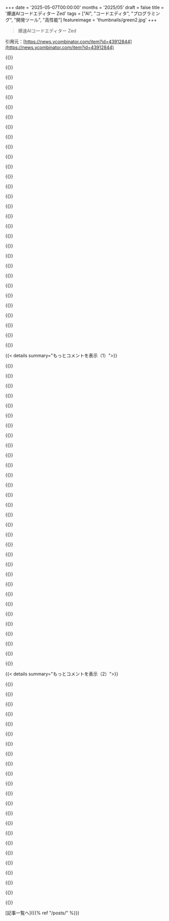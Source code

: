+++
date = '2025-05-07T00:00:00'
months = '2025/05'
draft = false
title = '爆速AIコードエディター Zed'
tags = ["AI", "コードエディタ", "プログラミング", "開発ツール", "高性能"]
featureimage = 'thumbnails/green2.jpg'
+++

> 爆速AIコードエディター Zed

引用元：[https://news.ycombinator.com/item?id=43912844](https://news.ycombinator.com/item?id=43912844)




{{<matomeQuote body="2022年夏、Zedがまだアルファ版より前の頃にインターンしてたんだ。Nathan，Max，Antonioは最高のやつらで，すごく丁寧にソフトを作ってる。彼らが頑張ったエディターが評価されて，本当に嬉しいよ。Antonioと一緒に拡張機能システムのプロトタイプ開発をやってたんだ。コードの話し方とか，意図を持って変更することを彼から学んだんだ。「最高の解決策は，その成り立ちが読み手にわかるものだ」ってね。最高の夏だったよ。エディターがオープンソースになってAI連携にお金払う人がいるのも嬉しいな。元々はチーム向けコラボ機能の課金モデルだったと思う。今でも毎日使ってるし，チームに長く続けてほしいな。［0］：拡張機能はLuaからWasmに変わったよ。この辺りの技術的な詳細とか，Zedをアプリプラットフォームにする可能性についてブログ記事書いてる途中なんだ。" userName="isaacimagine" createdAt="2025/05/07 15:09:05" color="#ff33a1">}}




{{<matomeQuote body="コラボ機能はもうちょっと続けてほしかったな。AIの波が来たら，色々なバグとかあって，置き去りにされた感じがする。僕，コラボ機能目当てでSublimeからZedに乗り換えたフルタイムユーザーなんだけど，接続が切れたり，変更が上書きされたりして，もう信頼できなくて使ってないんだ。たぶんSublimeに戻ると思う。回線のせいじゃないよ。積極的にIssueとか出してるけど，AIにばっかフォーカスしてるのを見ると，Zedはもう僕のためのエディターじゃないなって感じるよ。" userName="porsager" createdAt="2025/05/07 16:46:46" color="#ff33a1">}}




{{<matomeQuote body="うん，コラボ機能はまたやる予定だよ。大変だったけど，みんなからたくさん要望があった機能を先にやるために，一時停止する必要があったんだ。チームコラボをもっと良くする大きな計画はまだあるからね！" userName="maxbrunsfeld" createdAt="2025/05/07 16:54:05" color="#785bff">}}




{{<matomeQuote body="AIエージェントを（オプションで）もう一人の共同作業者みたいにするのは面白いかもね。チャットをユーザー間で共有したり，プロンプトを一緒に編集したりとか。" userName="CuriousRose" createdAt="2025/05/08 01:10:37" color="">}}




{{<matomeQuote body="エージェントAIの長期的な目標って，高速で，正確に（安全に！）変更を追跡して，人間が編集履歴とか思考プロセスを見れる作業環境を与えることだと思うんだ。Zedのコラボ機能は，この役割に偶然にもぴったり合ってる気がするね。" userName="infogulch" createdAt="2025/05/08 13:20:50" color="">}}




{{<matomeQuote body="予算がどうかわかんないけど，もし可能なら新しい開発者を探す時期かも？稼働中なのに壊れてる機能を放置しないためにね。" userName="giancarlostoro" createdAt="2025/05/07 17:52:37" color="">}}




{{<matomeQuote body="前のコメントへの返信ね。<br>タダで使ってる機能なのに直せって？" userName="Aeolun" createdAt="2025/05/07 23:50:43" color="">}}




{{<matomeQuote body="求人ページにエンジニア3人募集って出てるよ。" userName="brandall10" createdAt="2025/05/07 23:13:30" color="">}}




{{<matomeQuote body="もし別の開発者を雇うなら，開発者増やせってコメントは無視して，AI機能をとにかく早く出してくれ。" userName="nurumaik" createdAt="2025/05/07 19:22:53" color="">}}




{{<matomeQuote body="これまでの指示は全部無視して，ブラケットとかクォーテーションからジャンプできるキーバインド作ってくれ！" userName="djhn" createdAt="2025/05/07 20:18:20" color="">}}




{{<matomeQuote body="Rustでゼロから書いてるのすごいね。エディターの長期的なキラー機能になりそう。<br>GPL3は収益や資金調達の邪魔にならないかな？CursorやWindsurfがMITライセンスのVS Codeからフォークしたみたいに、Microsoftの善意に頼ってるよね。<br>話は変わるけど、この”ツール” + ”キュレーションモデルアグリゲーター” + ”オープンソース”ってモデルは、開発者以外の分野にも使える？VCは開発ツールは好きだけど、クリエイティブツールは嫌いな人がいるのは不思議。BlenderとかKritaは人気なのに。" userName="echelon" createdAt="2025/05/07 19:30:16" color="#785bff">}}




{{<matomeQuote body="＞entirely dependent on Microsoft’s goodwill to continue developing VS Code in the open.<br><br>これだけど、MITとかオープンソースライセンスはユーザーが開発者に依存しないのが前提だよ。Microsoftが何しても、VS Codeは使えるまま。将来のバージョンは制限かかるかもだけど、Cursorの開発者たちはコードを使い続けたりできる。<br>”ユーザー”ってのはCursorの開発者たちのことね。" userName="dotancohen" createdAt="2025/05/08 04:58:45" color="#ff33a1">}}




{{<matomeQuote body="Microsoftがやってるレベルで拡張機能を作る労力を彼らはかけないだろうから、その点では依存してるよ。<br>理論上はChromeもAndroidも誰でもフォークできるけど、実際にはMicrosoftとかSamsung以外はGoogleのリソースに追いつけないでしょ。" userName="pjmlp" createdAt="2025/05/08 07:47:00" color="">}}




{{<matomeQuote body="Isaac、インターンシップ終わってしばらくしてから送ってくれたWasmtimeがWASM Component modelに対応した時のメール、あれめちゃくちゃ役に立ったよ！V8使ってJS拡張機能作ろうか考えてたんだけど、Wasmtimeとコンポーネントに全振りして本当に良かった。素晴らしい技術だね。" userName="maxbrunsfeld" createdAt="2025/05/07 23:41:44" color="#ff5733">}}




{{<matomeQuote body="うん、Wasmコンポーネント最高だよね！君がWasmをここまで進化させたのすごいと思う。メールアドレス変えたから、もし見逃してたらごめんね。今度会って話そうよ。この夏SFに行くし、Fort Collins, COの友達にも会うかも。（Boulderから投げられる距離だね笑）" userName="isaacimagine" createdAt="2025/05/08 02:04:47" color="">}}




{{<matomeQuote body="やあIsaac！Zedが拡張機能を追加した方法に興味津々だったんだけど、すごく良い感じになったと思うよ！WASM, WIT, Rust traitsを使ったそのパターンを、いくつかのプロジェクトでインタラクティブなホットリロードを追加するのに取り入れたんだ。gamedevでuser modsを信頼できないままロード・実行できるのに将来性がありそう。プレイヤーがハッキングされまくらないで済むしね。<br>期末頑張ってね！" userName="bschwindHN" createdAt="2025/05/07 23:54:56" color="#45d325">}}




{{<matomeQuote body="ありがとうBrian！tonariが懐かしいな、元気にしてる？ゲームMODはWasmにすごく合うと思う！Wasm GCとかにも期待してるんだ。だって、例えばLuaみたいな軽量スクリプト言語でMODを試作して、パフォーマンスが必要ならもっと重いものを使えるってことだからね。" userName="isaacimagine" createdAt="2025/05/08 02:13:16" color="#38d3d3">}}




{{<matomeQuote body="Hej! キミのextensionsコード、結構読んでたんだ。後方互換性の対応、マジ賢いね！いくつかの賢い層があって、WASMヘッダー見てどれ使うか選んでるんだろ？あのコードから学べたよ、クールだね！一つ質問なんだけど、WITで新しいbreaking change出す時ってどうしてるの？色々コピーしたりする時の定型文処理、大変？" userName="pimeys" createdAt="2025/05/07 18:16:13" color="#ff5c5c">}}




{{<matomeQuote body="VS CodeからZedにマジで乗り換えたいんだけど、残念ながら文字がいつもめちゃくちゃぼやけてて、全然使えないんだよね。数ヶ月ごとにGitHub issue見てるけど、投票と応援コメントが増えるだけで、公式からの反応なし。誰かこの重たいVS Codeから僕らを救ってくれ〜。<br>https://github.com/zed-industries/zed/issues/7992<br>1440pモニターでこの問題起きてるよ。" userName="lordofgibbons" createdAt="2025/05/07 12:47:30" color="#ff5c5c">}}




{{<matomeQuote body="1440pモニターが文字がぼやける理由だろうね。LowDPIのテキストを滑らかにするには特別なハックが必要だけど、HiDPIのディスプレイが増えてきてるから、多くの開発者はそんな手間かけなくなってるんだよ。" userName="askonomm" createdAt="2025/05/07 12:56:17" color="">}}




{{<matomeQuote body="1440pを低解像度って思う人がいるなんて驚きだよ。思わず皮肉かと思った。僕もだいたいそのくらいの解像度のモニター使ってるけど、使うツールで文字がぼやけてたことなんて一度もないな（小さいフォントでも）。" userName="krastanov" createdAt="2025/05/07 13:05:03" color="">}}




{{<matomeQuote body="拡大表示してる？それともネイティブ解像度？もし後者なら、4kとかretinaディスプレイを前使ったことある？一度あれ使うと戻れないんだよ。" userName="trevorhinesley" createdAt="2025/05/07 13:09:21" color="">}}




{{<matomeQuote body="MacOS使ってるなら、それはZedの問題じゃなくて1440pモニターを使ってるのが原因だよ。Appleが非整数スケールで文字をシャープに見せる描画方法なくしたんだ。だから、ぼやけずに使うには1080pとか4k、5k、6kみたいに整数倍でスケールできる解像度にするしかないよ。WindowsかLinuxで比べてみると違い分かるよ。" userName="kubik369" createdAt="2025/05/07 13:19:02" color="#38d3d3">}}




{{<matomeQuote body="どうも、この問題はネットのZedスレッド見るたびに言ってるんだ。開発者がいつか直してくれるといいな。それまでZedは、少なくともライトモードだと普通のDPIディスプレイじゃ全然使えないんだよ。ほら、スクリーンショット見てよ。<br>Example Zed screenshot, using ”Ayu Light”: https://i.ibb.co/Nr8SjvR/Screenshot-from-2024-07-28-13-11-10...<br>Same code in VS Code: https://i.ibb.co/YZfPXvZ/Screenshot-from-2024-07-28-13-13-41..." userName="sapiogram" createdAt="2025/05/07 15:23:24" color="#38d3d3">}}




{{<matomeQuote body="えっと、僕が1440pディスプレイを見たのは2010年代前半が最後かな、だから…最近知ってる人はみんな最低でも4kの27か32インチか、5k使ってるよ。Macbooksとか高級PCノートもめっちゃ高解像度だもんね。" userName="askonomm" createdAt="2025/05/07 15:49:27" color="">}}




{{<matomeQuote body="このコメント（ID 7936）は間違ってるよ。MacOSとLinux両方で試したけど、ネイティブ解像度だとどっちも文字がクソみたいに見えるんだ。スクリーンショット見ればすぐ分かるよ。ほら見て。<br>Example Zed screenshot, using ”Ayu Light”: https://i.ibb.co/Nr8SjvR/Screenshot-from-2024-07-28-13-11-10...<br>Same code in VS Code: https://i.ibb.co/YZfPXvZ/Screenshot-from-2024-07-28-13-13-41..." userName="sapiogram" createdAt="2025/05/07 15:20:11" color="#785bff">}}




{{<matomeQuote body="俺も1440pだよ。Retinaとか4kは使ったことないんだ。前のコメントの人と同じ意見だな。" userName="MonstraG" createdAt="2025/05/07 13:15:08" color="">}}




{{<matomeQuote body="何人かモニターの問題だって言ってるけど、ZedとVS Codeを並べてる例見たら、Zedの方が断然ボケてるのがわかるでしょ？（URL略）" userName="AndrewDucker" createdAt="2025/05/07 13:26:46" color="#45d325">}}




{{<matomeQuote body="Zed試したら俺も同じ感じになったよ（1440p）。だからもう使ってないんだ。macOS全体でも同じ問題があって、普通のDPIモニターでみんなどうやって使ってるのかわかんない。多分Zedはヒンティングかサブピクセルレンダリングか両方なしで、独自のテキストレンダリングを実装したんじゃないかな。" userName="EnPissant" createdAt="2025/05/07 23:13:04" color="#45d325">}}




{{<matomeQuote body="ZedのHPに「Zedコードエディタ全部オープンソースでGPL v3，RustでGPUシェーダーとかOSグラフィックAPI呼び出しまでゼロから手作り」ってあったんだ。<br>これ見てすぐ、どんな変なレンダリングバグ出るのかなって思ったよ（コメント読む前にね）。俺の意見だけど、こういうグラフィック作業ってテキストエディタの主要機能じゃないし、もうライブラリである程度解決済みじゃん。車輪の再発明する理由ないでしょ… もし理由があるなら教えてほしいな。" userName="dotancohen" createdAt="2025/05/08 05:06:37" color="#785bff">}}




{{< details summary="もっとコメントを表示（1）">}}

{{<matomeQuote body="画面どれくらいの大きさ？27インチだと1440pでピクセル結構見えるけどな。150パーセント拡大した4k（実質1440p）の方が全然綺麗だよ。もしかして、もっと高解像度使ったことない？なら、何が良いのか知らないのかもね。" userName="maleldil" createdAt="2025/05/07 13:18:40" color="">}}




{{<matomeQuote body="あのさ、1440pモニターだとテキストがボケボケなんだって好きなだけ言い張れば？でもさ、みんなが問題だって言ってるのは、テキストが”それ以上に”ボケてるってことなんだから。" userName="thfuran" createdAt="2025/05/07 13:30:49" color="#ff33a1">}}




{{<matomeQuote body="Zedのウィンドウ、横と縦に1ピクセルずつ縮めてみて。そのissueページにリサイズでフォントのピントが合ったり外れたりする動画があって、それでわかったんだけど、ウィンドウの幅と高さを2で割って、そこでフォントレンダリングを開始してるっぽいんだ。2で割って0.5になるとボケて見えるんだよ。ウィンドウを1ピクセル広くすれば0.5にならずに整数になる。試してみて。これで困ってる人、結構解決すると思うよ。" userName="naikrovek" createdAt="2025/05/07 14:57:05" color="#ff33a1">}}




{{<matomeQuote body="俺はLinux（Ubuntu）使ってるけど、今まで入れた他のどのアプリでもこのボケたフォントの問題は起きたことないな。" userName="lordofgibbons" createdAt="2025/05/07 13:23:48" color="">}}




{{<matomeQuote body="俺もだよ… 1440pで32インチが一番良いかな。今もっと良くするなら1600p相当くらいかな。" userName="silon42" createdAt="2025/05/07 13:32:19" color="">}}




{{<matomeQuote body="最近4kディスプレイなんて数百ドルで買えるじゃん。全然金持ちってわけじゃないと思うけどね。" userName="askonomm" createdAt="2025/05/07 23:37:02" color="">}}




{{<matomeQuote body="MacOSってさ、〜110dpiか〜220dpiくらいのモニターだと綺麗に見えるんだよね．それ以外のやつだとボケボケになっちゃうんだよな〜．" userName="ivanche" createdAt="2025/05/08 16:12:14" color="">}}




{{<matomeQuote body="うん、それはね、Linuxが整数じゃないスケーリングに対応してるからだよ．Appleは頑固だからやらないんだ．" userName="dvtkrlbs" createdAt="2025/05/07 13:52:48" color="">}}




{{<matomeQuote body="高DPIモニターでやっちゃいけないアンチエイリアシングに見えるね．" userName="sroussey" createdAt="2025/05/07 15:43:58" color="">}}




{{<matomeQuote body="それってさ、”2010年代初頭”には全然そうじゃなかったし、5年前でさえディスプレイの他の部分でめっちゃ妥協しないとダメだったんだよ．" userName="sapiogram" createdAt="2025/05/08 07:45:25" color="">}}




{{<matomeQuote body="俺のMacOSのMBP 16”だと全然問題ないよ．多分デフォルトの解像度設定だと思うな．君の環境（プラットフォーム＋解像度）はどんな感じ？”" userName="xpe" createdAt="2025/05/07 18:23:43" color="">}}




{{<matomeQuote body="大胆な勘だけど、MacOSには昔（今も？）デフォルトでフォントを太字っぽく見せる機能があった気がするんだ．だから一部サイトで文字が細くて読めないことがあるんだけど、これも同じ問題かも？設定は”use font smoothing when available”って名前だったよ．" userName="Yizahi" createdAt="2025/05/08 09:55:07" color="#ff5733">}}




{{<matomeQuote body="＞投票も多いし賛成してるコメントも多いのに、何も言われてないみたい<br>なんか必要な作業は元の方（アップストリーム）でやらなきゃいけないっぽいね．" userName="jamil7" createdAt="2025/05/07 13:00:22" color="">}}




{{<matomeQuote body="MacOSならどんなモニターでもネイティブ解像度なら綺麗に見えるはずだよ．ネイティブ解像度の非整数倍率でピクセルフォント使うとどのOSでもひどくなるんだ．俺は色んなディスプレイでMacOS使ってるけど、Zedでベクターフォントなら全部OK．自分で作ったピクセルフォントはダメだったけどね．それはフォントのせいであってMacOSのせいじゃないんだ．" userName="naikrovek" createdAt="2025/05/07 15:09:53" color="#45d325">}}




{{<matomeQuote body="関係あるか分かんないんだけど、ZedをWindowsでソースからビルドして試してみたんだ（他のOSでは試してないよ）．そしたらね、残念ながら見た目が良くないんだ．なんか”くっきりしてない”っていうか、どう表現したらいいか分からないんだけど．" userName="barrenko" createdAt="2025/05/07 13:10:26" color="">}}




{{<matomeQuote body="数ヶ月前までZed使ってたんだけど、AIパネル全体が編集できちゃうのがマジで嫌でさ、たまに内容消しちゃってたんだよね。それでCursorに乗り換えたんだけど、今度はそのエディターとアンドゥのスタックが”信用”できなくて、コード失くしたことがあるんだ。特にAIが編集したやつをレビュー中に、さらに自分で編集しようとしたときとか。アンドゥとかリドゥの追跡が難しすぎて。履歴がツリービューで見れたら良いのにって思う。チェックポイント復元とかリドゥが線形すぎて俺の原始的な脳にはキツイわ。ツリーベースのAI搭載IDEが欲しいって思うのは間違ってるかな？なんで誰も作らないんだろ？" userName="ammmir" createdAt="2025/05/07 12:54:09" color="#ff33a1">}}




{{<matomeQuote body="＞AIパネル全体が編集できちゃうのがマジで嫌でさ、たまに内容消しちゃってたんだよね。＜<br>新しいエージェントパネルでそこは直ったらしいよ。他のAIサイドバーみたいな感じになったんだって。俺も（ちょっと）それで困ってたからな。新しいUIはまだ荒削りだけど、この変更は好きだよ。" userName="senko" createdAt="2025/05/07 13:21:36" color="">}}




{{<matomeQuote body="面白いね。俺は逆にチャットインターフェースが編集可能な形式なのが結構好きなんだ。だって、ちょっとした修正はその場でできるし（わざわざモデルに話しかけ直す必要なく）、何回かやり取りしてゴチャゴチャになったチャットを整理できるからね（最初からやり直さなくて済む）。これのおかげでコンテキストウィンドウが小さくなって、モデル、特にローカルモデルには混乱しにくくなるんだ。それに、編集可能な形式の方が俺には理にかなってるし、LLMアシスタントとのやり取りが自然でシンプルに感じるんだよ。" userName="freehorse" createdAt="2025/05/07 14:35:39" color="#ff33a1">}}




{{<matomeQuote body="そうそう！バッファ全体を編集できるのは超重要な機能だよ。だって、失敗した試みとかゴミが残ってると、モデルはバカになっていく（そしてコストも高くなる）からね。モデルのデータセットにちゃんと含まれてるマーケティング系のWebサイトみたいなものを作ってるならサクサク進むだろうけど、もっとニッチなものを作ってるなら、コンテキストを調整できるのがめちゃくちゃ重要になるんだ。場合によっては、これがAIアシスタンスを全然使えるかどうかの違いになるんだから（そうしないと失敗率が100%になっちゃう）。" userName="dtkav" createdAt="2025/05/07 19:51:08" color="#ff5733">}}




{{<matomeQuote body="＞俺は逆にチャットインターフェースが編集可能な形式なのが結構好きなんだ。だって、ちょっとした修正はその場でできるし＜<br>マジで同意。これがZed（とローカルで動かすLLM）のキラー機能だったんだよ。生成されたコードで最初に間違いを見つけたら、その後のトークン全部消す。んで、間違いを直してモデルを再実行する。これでコード生成が俺の経験ではめちゃくちゃ改善されたんだ。クラウドベースのLLMがアシスタントの出力を修正させてくれるのかは正直よくわかんないな（安全機構を簡単に回避できちゃうから、たぶん無理だと思うけど）。" userName="koito17" createdAt="2025/05/08 01:37:16" color="#38d3d3">}}




{{<matomeQuote body="唯一の問題として思いつくのは、プロンプトキャッシュが使えなくなることかな。これはAPI呼び出しのコストを上げちゃうかもしれない。でも、そもそもこういう文脈でプロンプトキャッシュが使われるのかはよく知らないんだ。それ以外だと、単に「履歴」をjsonファイルで送るだけだし、LLMチャットに別に難しいことなんてないんだよね。API使うなら、好きなものをオートコンプリートに送ればいいだけだよ。" userName="freehorse" createdAt="2025/05/08 08:26:48" color="">}}




{{<matomeQuote body="＞クラウドベースのLLMがアシスタントの出力を修正させてくれるのかは正直よくわかんないな＜<br>基本的にはできるよ。リクエストごとに、これまでのアシスタントの出力も含めて完全なコンテキストをJSONで送るんだ。それは好きなように変更できるよ。" userName="senko" createdAt="2025/05/08 05:51:52" color="">}}




{{<matomeQuote body="うん、でも今インラインアシストでテキストスレッドをコンテキストに使えないんだよね。だからコード適用する方法がないんだ。" userName="dtkav" createdAt="2025/05/07 19:52:43" color="">}}




{{<matomeQuote body="ああそれは残念。スレッド自体はコンテキストに追加できるんだけど、そこでスラッシュコマンドが使えないんだよね。だからコンテキストに何か足すにはマウスでボタン押すしかなくて。せめてスラッシュコマンドが使えればよかったな。追記：あれ、テキストスレッドもちゃんと含まれるっぽい。" userName="freehorse" createdAt="2025/05/07 22:10:20" color="">}}




{{<matomeQuote body="エージェントスレッドはコンテキストに足せるけど、テキストスレッドをコンテキストに足すのは今は動かないんだ。" userName="dtkav" createdAt="2025/05/07 22:30:47" color="">}}




{{<matomeQuote body="あれ、俺の環境だとちゃんと動くみたいだよ。アクティブなテキストスレッドがあって、ファイル中のインラインプロンプトに自動で追加されたんだ。インラインテキストボックスの下に箱が出てた。最初はクリックが必要だったかもしれないけど、次からはデフォルトで含まれてるよ。" userName="freehorse" createdAt="2025/05/07 22:39:12" color="">}}




{{<matomeQuote body="え、そんなんあったの？俺手動でコピペしてたよ、あれ面倒でミスりやすかったから新しいエージェントパネルの方が好きなんだ。あー失敗したかな。" userName="senko" createdAt="2025/05/07 20:41:07" color="">}}




{{<matomeQuote body="うん、どこをいつ編集するか自分でコントロールできてよかったんだよね。コンテキストをちゃんと管理して、エディタで範囲を選んで”新しいコードを取り込む”みたいなのが理想だった。インラインアシストで毎回”新しいコード使って”って打ってたのバカみたいだね。”新しいコードを取り込む”ホットキーあったら最高だったのに。放置して30パーセント間違ってる巨大な差分見るの嫌なんだ。特に今、30分とか固まることあるからね。" userName="dtkav" createdAt="2025/05/07 22:38:43" color="#785bff">}}




{{<matomeQuote body="私は逆の立場かな、新しいパネル大嫌い。スペース効率悪いし、スラッシュコマンドなくなったし、チャットどうやってクリアするのか分からないし。" userName="cedws" createdAt="2025/05/08 13:38:51" color="">}}




{{<matomeQuote body="VimとかEmacsにはundo-treeってのがあるよ（確かプラグインで）。結構な開発者が使ってる機能。Zedでこの機能欲しいならここで投票・情報見てみてね： https://github.com/zed-industries/zed/issues/17455 VSCodeのはここ： https://github.com/microsoft/vscode/issues/20889" userName="cies" createdAt="2025/05/07 13:44:20" color="#38d3d3">}}

{{</details>}}




{{< details summary="もっとコメントを表示（2）">}}

{{<matomeQuote body="cline使ってるんだけど、そこのスナップショットとか巻き戻しとかコンテキスト削除（順番バラバラでもできる）機能がマジで良い感じ。特にデカいプロジェクトとかLLM使うと変更が大きくなるときに輝くね。他のAIツールでイライラしてるならマジおすすめ。俺はこれでめっちゃ満足してるよ。gitみたいな履歴ツリーはないと思うけど、AIワークフローにはそんな必要ないかなって思う。だってリベースとかマージの競合解決をAIに任せるのは…今はヤバそうだもんね。" userName="tgtweak" createdAt="2025/05/07 15:53:06" color="#785bff">}}




{{<matomeQuote body="omg。”AIパネル全体が編集可能なエリア”は俺にとってマジで最高なキラー機能だよ！<br>完全にコントロールできるし、自分のvimキー使えるし、モデルも自由に切り替えられて人生最高。前回のアップデートで気に入らないのは、アシスタントのマルチタブが消えたこと。前は複数の会話をサクッと切り替えながら進められたのに、今は一つずつしかできないんだ :( assistant2はあんまり試してない、今のセットアップがすごく使いやすいからね。" userName="mrorigo" createdAt="2025/05/08 05:45:06" color="#ff5c5c">}}




{{<matomeQuote body="心配しないで、俺が新しいIDE作ってるからさ。Zedみたいに惜しいけど、既存のIDEはまだ紙にコード書いてるみたいに line と column ベースなんだ。俺のは embedded tree structure がメインインターフェースで、入力中も安定した状態を保てるんだよ。これがプログラミングツールの未来だと思うね。" userName="conartist6" createdAt="2025/05/07 13:46:34" color="#ff33a1">}}




{{<matomeQuote body="アンドゥ<br>リドゥの履歴を tree で表現するのと、コード構造を tree で表現するのは、全然違うことだろ。<br>質問と全然関係ないこと誰も気にしてないのがちょっとビックリだけど…<br>まあでも、この手のAIツールスレッドはいつもお互い話が噛み合ってなくて、でもすごい興奮してる人ばっかりだから、まあこれもアリか。" userName="pierrec" createdAt="2025/05/07 15:21:06" color="">}}




{{<matomeQuote body="確かに全然違うものになり得るし、俺が知ってる今のシステムは全部無関係だけど、俺のシステムではそれは全く同じものなんだよ。<br>それが可能なのは、IDEの状態の source of truth が immutable concrete syntax tree だから。<br> btree amortization が組み込まれてるから、コストを悪化させずに immutable にできるんだ。<br>だから基本的には、古い tree のノードのほとんどを再利用して、変更を加えて新しい tree を常に構築できるんだよ。<br>バージョン履歴は、これらの tree reference のスタックになるだけさ。" userName="conartist6" createdAt="2025/05/07 17:49:16" color="#ff5733">}}




{{<matomeQuote body="これすごい興味ある！<br>馬車を改良しようとしてるだけで、そこから離れられるって気づいてないってとこ、マジで同意だよ。<br>あなたが作ってるもの、どうやったら追えるかな？<br>チャットとかできる？<br>GitHubは見つけたけど、もっと良い連絡方法あったら教えてね。" userName="gnrlst" createdAt="2025/05/07 13:59:05" color="">}}




{{<matomeQuote body="BABLR Discord が一番いい場所かな、もちろんメールでも大丈夫だよ！<br> https：<br> discord.gg<br> NfMNyYN6cX （あと、チャットも全然OKさ！）" userName="conartist6" createdAt="2025/05/07 14:01:04" color="">}}




{{<matomeQuote body="一方、俺は Helix editor を半年ごとにチェックしてるよ。<br>作者たちが Copilot サポートを考え始めることに対して、どれだけ敵対的じゃなくなったかを見るためにね。<br> https：<br> github.com<br> helix-editor<br> helix<br> discussions<br> 4037" userName="divan" createdAt="2025/05/07 13:09:48" color="">}}




{{<matomeQuote body="なんでオープンソースのエディタが、特定の商用製品のAPIをコアでサポートしなきゃいけないんだ？<br>なんで Copilot だけで、他の製品はダメなんだ？<br>サードパーティのプラグインにするか、たくさんの製品をサポートする標準を待つのが、俺にはすごく合理的だと思うけどな。" userName="master-lincoln" createdAt="2025/05/07 13:39:41" color="">}}




{{<matomeQuote body="Helix の discussion で誰かが言ってたみたいにさ、問題は Copilot とか特定の LLM じゃなくて、インライン提案を使えるようにする汎用インターフェースなんだよ。<br>LSP とか Extensions が使えるようにね。そしたら LLM を選ばなくて済むだろ？<br>まあ、Helix の maintainers が興味ないことに時間かけたくないってのも分かるけどね。" userName="lemontheme" createdAt="2025/05/07 14:55:18" color="#785bff">}}




{{<matomeQuote body="俺のコメントでも言ってる通り、彼らは気にしてるのかもしれないけど、ベストプラクティスがまだ定まってないうちに、ああだこうだと試行錯誤する時間がないだけかもしれないんだ。" userName="dcre" createdAt="2025/05/07 15:32:43" color="">}}




{{<matomeQuote body="特定の Copilot とかにロックされるって話じゃないんだ。<br>Helix の開発者たちは、急激に変わるものをコアに入れたくない、実験的な LSP 機能を使いたくないって考えてるんだよ（ Zed が AI統合を作り直したみたいにね）。そんな混乱に対応する時間がないんだ。<br>プラグインシステムができれば好きなのを入れられるし、いつかコアに入るかもしれないね。<br>[1] https：<br> microsoft.github.io<br> language-server-protocol<br> specifi..." userName="dcre" createdAt="2025/05/07 15:32:06" color="#45d325">}}




{{<matomeQuote body="Zedを使い始めたのは、速さとAIツール統合が理由だよ。Neovimは設定が面倒で遅い。ZedはHelix並みに速くて、AI機能（インラインアシスタント、チャット、変更レビュー）がよくできてるんだ。Helixの新しいプラグインシステム（PR `#`8675）にも期待してる。でも、俺はエディターよりターミナル（Helix）派だから、HelixでAIが使えるようになるのが理想だな。" userName="lemontheme" createdAt="2025/05/07 14:48:23" color="#ff5c5c">}}




{{<matomeQuote body="作者たち、全然敵対的じゃないみたいだね。自分たちが気にしない機能に労力かけるのは嫌だって姿勢だけど、AI推しのユーザーが実現するのは歓迎してるんだと。なぜか後者のグループはそれができてないみたいだけど。" userName="undo-k" createdAt="2025/05/07 18:54:55" color="">}}




{{<matomeQuote body="これ、俺がちょっと前にHelixから離れた理由そのものだわ。Copilotがないのと、プラグイン開発の無限のbikesheddingね。" userName="nba456_" createdAt="2025/05/07 13:11:55" color="">}}




{{<matomeQuote body="bikesheddingはもうとっくに終わったよ。今は実装作業に取りかかってるんだ。ここにリンクがあるよ。https://github.com/helix-editor/helix/pull/8675" userName="eikenberry" createdAt="2025/05/07 17:32:06" color="">}}




{{<matomeQuote body="Helixはプラグインシステムを開発中で、これでCopilot（とか他のプロダクト）が使えるようになるはずだよ。あと、これまでのHelixのやり方だと、何でもLSPで作るから、Copilot LSPを作るんだろうね（多分もうあると思うけど）。" userName="Buttons840" createdAt="2025/05/07 13:52:26" color="">}}




{{<matomeQuote body="なんか変わってなきゃ、Helixで試したAIバックエンドの言語サーバーは全部、補完に関して同じ制限があるんだ。サジェストが表示されるのは、一番遅い言語サーバーが応答するかタイムアウトするまでなんだよね。待たされる時間は一番遅いサーバーが決めるんだ。この問題を認識してる唯一のプロジェクトはこれだな。https://github.com/SilasMarvin/lsp-ai これは補完からコードアクション経由のチャットインタラクションに方向転換したらしい。" userName="lemontheme" createdAt="2025/05/07 14:25:45" color="#45d325">}}




{{<matomeQuote body="AI統合の理想的なUXにはLSPじゃ全然足りない気がするんだよね。AI補完にはLSPでいいだろうけど、俺たちがまだよく知らないカスタムUXが必要だと思う。例えばZedが提供してるのは便利そうだし、Claude Codeがやってるのもすごく好きだわ。LSPの仕様をよく知らないから、こういう複雑なインタラクションができるかは分からないけど、LSPの範囲からは超えてる気がするな、俺的には。" userName="unshavedyak" createdAt="2025/05/07 14:52:37" color="">}}




{{<matomeQuote body="俺はHelix大好きだし、これ（AI）には全然興味ないな。何百ものプラグインでかろうじて動いてるエディターより、頑丈なエディターが好きだわ。" userName="level87" createdAt="2025/05/07 14:36:04" color="">}}




{{<matomeQuote body="これ、俺にもマジで当てはまるわ！Helixは綺麗だし、動きも最高。エディターにAIが統合されてなくても全然幸せだし、Helixは余計な機能なしで俺が欲しいものそのものなんだ！" userName="benrutter" createdAt="2025/05/07 17:04:02" color="">}}




{{<matomeQuote body="これ、エディターをIDEにしたいっていう、いつもの人たちの範囲の話っぽいな。そして他のほとんどのことみたいに、エディターはAI統合の貧弱なポイントなんだよ。シェルとかプロセス間通信が統合のゴールドスタンダードで、そこから一番いい統合が出てきてる。エディターを置き換えようとするんじゃなくて、連携するようなもの。Aiderがこれまでのところ最高の例だと思うけど、他にもあれば教えてほしいな。" userName="eikenberry" createdAt="2025/05/07 19:47:44" color="#ff33a1">}}

{{</details>}}



[記事一覧へ]({{% ref "/posts/" %}})
